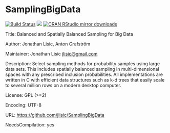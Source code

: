 # SamplingBigData  
[![Build Status](https://travis-ci.org/jlisic/SamplingBigData.svg?branch=master)](https://travis-ci.org/jlisic/SamplingBigData)
[![](http://www.r-pkg.org/badges/version/SamplingBigData)](http://www.r-pkg.org/pkg/SamplingBigData)
[![CRAN RStudio mirror downloads](http://cranlogs.r-pkg.org/badges/SamplingBigData)](http://www.r-pkg.org/pkg/SamplingBigData)


Title: Balanced and Spatially Balanced Sampling for Big Data

Author: Jonathan Lisic, Anton Grafström

Maintainer: Jonathan Lisic <jlisic@gmail.com>

Description: 
Select sampling methods for probability samples using large data sets.  This includes spatially balanced sampling in multi-dimensional spaces with any prescribed inclusion probabilities. All implementations are written in C with efficient data structures such as k-d trees that easily scale to several million rows on a modern desktop computer. 

License: GPL (>=2)

Encoding: UTF-8

URL: https://github.com/jlisic/SamplingBigData

NeedsCompilation: yes

